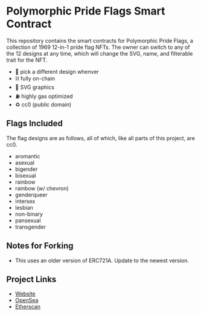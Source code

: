 # Polymorphic Pride Flags Smart Contract

This repository contains the smart contracts for Polymorphic Pride Flags, a collection of 1969 12-in-1 pride flag NFTs. The owner can switch to any of the 12 designs at any time, which will change the SVG, name, and filterable trait for the NFT.

* 🔢 pick a different design whenver
* ⛓ fully on-chain
* 🎨 SVG graphics
* ⛽️ highly gas optimized
* ♻️ cc0 (public domain)

## Flags Included

The flag designs are as follows, all of which, like all parts of this project, are cc0.

* aromantic
* asexual
* bigender
* bisexual
* rainbow
* rainbow (w/ chevron)
* genderqueer
* intersex
* lesbian
* non-binary
* pansexual
* transgender

## Notes for Forking

* This uses an older version of ERC721A. Update to the newest version.

## Project Links

* [Website](https://polymorphicpride.xyz)
* [OpenSea](https://opensea.io/collection/polymorphic-pride)
* [Etherscan](https://etherscan.io/address/0xa27b99e4df10bf3a9f28bcf9c83301a66035bc06)
